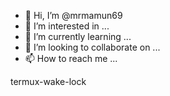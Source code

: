 - 👋 Hi, I’m @mrmamun69
- 👀 I’m interested in ...
- 🌱 I’m currently learning ...
- 💞️ I’m looking to collaborate on ...
- 📫 How to reach me ...

<!---
mrmamun69/mrmamun69 is a ✨ special ✨ repository because its `README.md` (this file) appears on your GitHub profile.
You can click the Preview link to take a look at your changes.
--->termux-wake-lock
